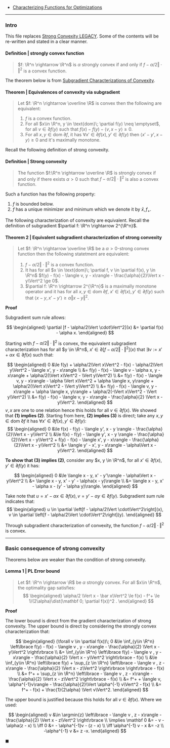 - [Characterizing Functions for Optimizations](../Background/Characterizing%20Functions%20for%20Optimizations.md)


---
### **Intro**

This file replaces [Strong Convexity LEGACY](Strong%20Convexity%20LEGACY.md). 
Some of the contents will be re-written and stated in a clear manner. 

#### **Definition | strongly convex function**
> $f: \R^n \rightarrow \R^n$ is $\alpha$ strongly convex if and only if $f - \alpha/2\Vert \cdot\Vert^2$ is a convex function. 

The theorem below is from [Subgradient Characterizations of Convexity](Subgradient%20Characterizations%20of%20Convexity.md). 

#### **Theorem | Equivalences of convexity via subgradient**
> Let $f: \R^n \rightarrow \overline \R$ is convex then the following are equivalent: 
> 1. $f$ is a convex function. 
> 2. For all $x\in \R^n, y \in \text{dom}\; \partial f(y) \neq \emptyset$, for all $v \in \partial f(y)$ such that $f(x) - f(y) - \langle v, x- y\rangle \ge 0$. 
> 3. For all $x, y \in \text{dom}\; \partial f$, it has $\forall x' \in \partial f(x), y' \in \partial f(y)$ then $\langle x' - y', x - y\rangle \ge 0$ and it's maximally monotone. 

Recall the following definition of strong convexity. 

#### **Definition | Strong convexity**
> The function $f:\R^n \rightarrow \overline \R$ is strongly convex if and only if there exists $\alpha > 0$ such that $f - \alpha/2\Vert \cdot\Vert^2$ is also a convex function. 

Such a function has the following property: 
1. $f$ is bounded below. 
2. $f$ has a unique minimizer and minimum which we denote it by $\bar x, f_+$. 

The following characterization of convexity are equivalent. 
Recall the definition of subgradient $\partial f: \R^n \rightarrow 2^{\R^n}$. 

#### **Theorem 2 | Equivalent subgradient characterization of strong convexity**
> Let $f: \R^n \rightarrow \overline \R$ be a $\alpha > 0$-strong convex function then the following statetment are equivalent: 
> 1. $f - \alpha/2\Vert \cdot\Vert^2$ is a convex function. 
> 2. It has for all $x \in \text{dom}\; \partial f, v \in \partial f(x), y \in \R^n$ $f(y) - f(x) - \langle v, y - x\rangle - \frac{\alpha}{2}\Vert x - y\Vert^2 \ge 0$. 
> 3. $\partial f: \R^n \rightarrow 2^{\R^n}$ is a maximally monotone operator and it has for all $x, y \in \text{dom}\; \partial f$, $x' \in \partial f(x), y' \in \partial f(y)$ such that $\langle x - y, x' - y'\rangle \ge \alpha\Vert x - y\Vert^2$. 

**Proof**

Subgradient sum rule allows: 

$$
\begin{aligned}
    \partial [f - \alpha/2\Vert \cdot\Vert^2](x) &= \partial f(x) - \alpha x. 
\end{aligned}
$$

Starting with $f - \alpha/2\Vert \cdot\Vert^2$ is convex, the equivalent subgradient characterization has for all $y \in \R^n$, $x' \in \partial \left[f - \alpha/2\Vert \cdot\Vert^2\right](x)$ that $\exists v := x' + \alpha x \in \partial f(x)$ such that: 

$$
\begin{aligned}
    0 &\le 
    f(y) + \alpha/2\Vert x\Vert^2 - f(x) - \alpha/2\Vert y\Vert^2 - \langle x', y - x\rangle
    \\
    &= f(y) - f(x) - \langle v - \alpha x, y -x\rangle + \alpha/2(\Vert x\Vert^2 - \Vert y\Vert^2)
    \\
    &= 
    f(y) - f(x) 
    - \langle v, y - x\rangle - \alpha \Vert x\Vert^2 
    + \alpha \langle x, y\rangle
    + \alpha/2(\Vert x\Vert^2 - \Vert y\Vert^2)
    \\
    &= 
    f(y) - f(x) 
    - \langle v, y - x\rangle
    + \alpha \langle x, y\rangle
    + \alpha/2(-\Vert x\Vert^2 - \Vert y\Vert^2)
    \\
    &= f(y) - f(x) 
    - \langle v, y - x\rangle - \frac{\alpha}{2} \Vert x -y\Vert^2. 
\end{aligned}
$$
$v, x$ are one to one relation hence this holds for all $v \in \partial f(x)$. 
We showed that **(1) implies (2)**. 
Starting from here, **(2) implies (3)** is direct; take any $x, y \in \text{dom}\; \partial f$ it has $\forall x' \in \partial f(x), y' \in \partial f(y)$: 
$$
\begin{aligned}
    0 &\le f(x) - f(y) - \langle y', x - y \rangle - \frac{\alpha}{2}\Vert x - y\Vert^2
    \\
    &\le f(x) - f(y) - \langle y', x - y \rangle - \frac{\alpha}{2}\Vert x - y\Vert^2
    + f(y) - f(x) - \langle x', y - x\rangle - \frac{\alpha}{2}\Vert x - y\Vert^2
    \\
    &= \langle y' - x', y - x\rangle - \alpha\Vert x - y\Vert^2. 
\end{aligned}
$$

**To show that (3) implies (2)**, consider any $x, y \in \R^n$, for all $x' \in \partial f(x), y' \in \partial f(y)$ it has: 

$$
\begin{aligned}
    0 &\le 
    \langle x - y, x' - y'\rangle - \alpha\Vert x - y\Vert^2
    \\
    &= \langle x - y, x' - y' - \alpha(x - y)\rangle
    \\
    &= \langle x - y, x' - \alpha x - (y' - \alpha y)\rangle. 
\end{aligned}
$$

Take note that $u = x' - \alpha x \in \partial f(x), v = y' - \alpha y \in \partial f(y)$. 
Subgradient sum rule indicates that: 
$$
\begin{aligned}
    u \in \partial \left[f - \alpha/2\Vert \cdot\Vert^2\right](x), 
    v \in \partial \left[f - \alpha/2\Vert \cdot\Vert^2\right](y). 
\end{aligned}
$$

Through subgradient characterization of convexity, the function $f - \alpha/2\Vert \cdot\Vert^2$ is convex. 


---
### **Basic consequence of strong convexity**

Theorems below are weaker than the condition of strong convexity. 

#### **Lemma 1 | PL Error bound**
> Let $f: \R^n \rightarrow \R$ be $\alpha$ strongly convex. 
> For all $x\in \R^n$, the optimality gap satisfies: 
> $$
> \begin{aligned}
>     \alpha/2 \Vert x - \bar x\Vert^2 \le 
>     f(x) - f^+
>     \le 1/(2\alpha)\dist(\mathbf 0; \partial f(x))^2 . 
> \end{aligned}
> $$

**Proof**

The lower bound is direct from the gradient characterization of strong convexity. 
The upper bound is direct by considering the strongly convex characterization that: 

$$
\begin{aligned}
    (\forall v \in \partial f(x))\; 
    0 
    &\le \inf_{y\in \R^n}
    \left\lbrace
        f(y) - f(x) - \langle v , y - x\rangle - \frac{\alpha}{2} 
        \Vert x - y\Vert^2
    \right\rbrace 
    \\
    &= \inf_{y\in \R^n}
    \left\lbrace
        f(y) - \langle v , y - x\rangle - \frac{\alpha}{2} 
        \Vert x - y\Vert^2
    \right\rbrace 
    - f(x)
    \\
    &\le 
    \inf_{y\in \R^n}
    \left\lbrace
        f(y) 
        +
        \sup_{z \in \R^n} 
        \left\lbrace
            - \langle v , z - x\rangle - \frac{\alpha}{2} 
            \Vert x - z\Vert^2
        \right\rbrace
    \right\rbrace 
    - f(x)
    \\
    &= 
    f^+ + 
    \sup_{z \in \R^n} 
    \left\lbrace
        - \langle v , z - x\rangle - \frac{\alpha}{2} 
        \Vert x - z\Vert^2
    \right\rbrace - f(x)
    \\
    &= 
    f^+ + \langle v, \alpha^{-1}v\rangle
    - \frac{\alpha}{2}\Vert \alpha^{-1} v\Vert^2
    - f(x)
    \\
    &= f^+ - f(x) + \frac{1}{2\alpha} \Vert v\Vert^2. 
\end{aligned}
$$

The upper bound is justified because this holds for all $v \in \partial f(x)$.
Where we used: 

$$
\begin{aligned}
    v &\in \argmin{z}
    \left\lbrace
        - \langle v , z - x\rangle - \frac{\alpha}{2} 
        \Vert x - z\Vert^2
    \right\rbrace
    \\
    \implies
    \mathbf 0 &= - v - \alpha(z - x)
    \\ \iff 
    0 &= - \alpha^{-1}v - (z - x)
    \\
    \iff 
    \alpha^{-1} v - x &= -z
    \\
    -\alpha^{-1} v  &= z -x. 
\end{aligned}
$$

$\blacksquare$


